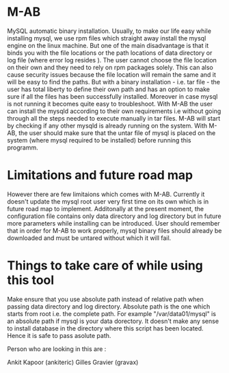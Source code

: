 # M-AB

MySQL automatic binary installation. Usually, to make our life easy while installing mysql, we use rpm files which straight away install the mysql engine on the linux machine. But one of the main disadvantage is that it binds you with the file locations or the path locations of data directory or log file (where error log resides ). The user cannot choose the file location on their own and they need to rely on rpm packages solely. This can also cause security issues because the file location will remain the same and it will be easy to find the paths. But with a binary installation - i.e. tar file - the user has total liberty to define their own path and has an option to make sure if all the files has been successfully installed. Moreover in case mysql is not running it becomes quite easy to troubleshoot. With M-AB the user can install the mysqld according to their own requirements i.e without going through all the steps needed to execute manually in tar files. M-AB will start by checking if any other mysqld is already running on the system. With M-AB, the user should make sure that the untar file of mysql is placed on the system (where mysql required to be installed) before running this programm.




# Limitations and future road map

However there are few limitaions which comes with M-AB. Currently it doesn't update the mysql root user very first time on its own which is in future road map to implement. Additonally at the present moment, the configuration file contains only data directory and log directory but in future more parameters while installing can be introduced. User should remember that in order for M-AB to work properly, mysql binary files should already be downloaded and must be untared without which it will fail.


# Things to take care of while using this tool 

Make ensure that you use absolute path instead of relative path when passing data directory and log directory. Absolute path is the one which starts from root i.e. the complete path. For example "/var/data01/mysql" is an absolute path if mysql is your data dorectory. It doesn't make any sense to install database in the directory where this script has been located. Hence it is safe to pass asolute path.

Person who are looking in this are :

Ankit Kapoor (ankiteric)
Gilles Gravier (gravax)

